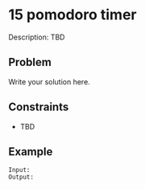 # 15 pomodoro timer

Description: TBD

## Problem

Write your solution here.

## Constraints

- TBD

## Example

```
Input:
Output:
```
